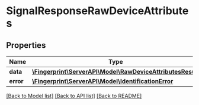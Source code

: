 # SignalResponseRawDeviceAttributes

## Properties
Name | Type | Description | Notes
------------ | ------------- | ------------- | -------------
**data** | [**\Fingerprint\ServerAPI\Model\RawDeviceAttributesResult**](RawDeviceAttributesResult.md) |  | [optional] 
**error** | [**\Fingerprint\ServerAPI\Model\IdentificationError**](IdentificationError.md) |  | [optional] 

[[Back to Model list]](../../README.md#documentation-for-models) [[Back to API list]](../../README.md#documentation-for-api-endpoints) [[Back to README]](../../README.md)

